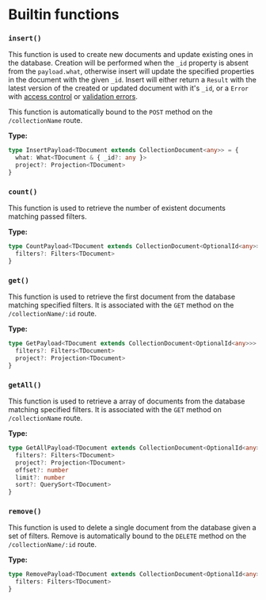 # Builtin functions

### `insert()`

This function is used to create new documents and update existing ones in the database. Creation will be performed when the `_id` property is absent from the `payload.what`, otherwise insert will update the specified properties in the document with the given `_id`. Insert will either return a `Result` with the latest version of the created or updated document with it's `_id`, or a `Error` with [access control](/aeria/access-control) or [validation errors](/aeria/validation#validationerror).

This function is automatically bound to the `POST` method on the `/collectionName` route.


**Type:**

```ts
type InsertPayload<TDocument extends CollectionDocument<any>> = {
  what: What<TDocument & { _id?: any }>
  project?: Projection<TDocument>
}
```

<!-- ### what <Badge type="tip" text="What<TDocument & { _id?: any }>" /> -->

<!-- This property must contain either the whole new document that will be created, or the `_id` of an existing document and set of properties that will be updated. -->

<!-- ### project <Badge type="tip" text="Projection<TDocument>" /> -->

<!-- An array of strings representing property names, only the specified properties will be returned from the document. -->

### `count()`

This function is used to retrieve the number of existent documents matching passed filters.

**Type:**

```ts
type CountPayload<TDocument extends CollectionDocument<OptionalId<any>>> = {
  filters?: Filters<TDocument>
}
```

<!-- #### filters <Badge type="tip" text="Filters<TDocument>" /> -->

<!-- An object containing filters. -->

### `get()`

This function is used to retrieve the first document from the database matching specified filters. It is associated with the `GET` method on the `/collectionName/:id` route.

**Type:**

```ts
type GetPayload<TDocument extends CollectionDocument<OptionalId<any>>> = {
  filters?: Filters<TDocument>
  project?: Projection<TDocument>
}
```

<!-- ### filters <Badge type="tip" text="Filters<TDocument>" /> -->

<!-- An object containing filters. -->

<!-- ### project <Badge type="tip" text="Projection<TDocument>" /> -->

<!-- An array of strings representing property names. Properties not present in this array will be filtered out from the retrieved document. -->

<!-- ## Options -->

<!-- **Type:** -->

<!-- ```ts -->
<!-- type GetOptions = { -->
<!--   bypassAccessControl?: boolean -->
<!-- } -->
<!-- ``` -->

<!-- ### bypassAccessControl <Badge type="tip" text="boolean" /> -->

<!-- This property toggles access control. -->

### `getAll()`

This function is used to retrieve a array of documents from the database matching specified filters. It is associated with the `GET` method on `/collectionName` route.

**Type:**

```ts
type GetAllPayload<TDocument extends CollectionDocument<OptionalId<any>>> = {
  filters?: Filters<TDocument>
  project?: Projection<TDocument>
  offset?: number
  limit?: number
  sort?: QuerySort<TDocument>
}
```

<!-- ### filters <Badge type="tip" text="Filters<TDocument>" /> -->

<!-- An object containing filters. -->

<!-- ### project <Badge type="tip" text="Projection<TDocument>" /> -->

<!-- An array of strings representing property names. Properties not present in this array will be filtered out from the retrieved document. -->

<!-- ### offset <Badge type="tip" text="number" /> -->

<!-- Will start retrieving documents starting from the specified decimal offset. -->

<!-- ### limit <Badge type="tip" text="number" /> -->

<!-- Specifies the limit of documents retrieved. Queries with larger limits will take longer to execute. For safety reasons, this number can't exceed `100`. -->

<!-- ### sort <Badge type="tip" text="QuerySort<TDocument>" /> -->

<!-- A MongoDB-style sort object. Learn more about MongoDB sorting in the [MongoDB Official Documentation](https://www.mongodb.com/docs/manual/reference/operator/aggregation/sort/). -->

<!-- The example sort below will sort documents alphabetically by name in descending order, then sort again by age in ascending order: -->

<!-- ```ts -->
<!-- { -->
<!--   name: -1, -->
<!--   age: 1 -->
<!-- } -->
<!-- ``` -->

<!-- ## Options -->

<!-- ```ts -->
<!-- type GetAllOptions = { -->
<!--   bypassAccessControl?: boolean -->
<!-- } -->
<!-- ``` -->

<!-- ### bypassAccessControl <Badge type="tip" text="boolean" /> -->

<!-- This property toggles access control. -->


### `remove()`

This function is used to delete a single document from the database given a set of filters.
Remove is automatically bound to the `DELETE` method on the `/collectionName/:id` route.

**Type:**

```ts
type RemovePayload<TDocument extends CollectionDocument<OptionalId<any>>> = {
  filters: Filters<TDocument>
}

```

<!-- ### filters <Badge type="tip" text="Filters<TDocument>" /> -->

<!-- The filters used to search for the target document. -->

